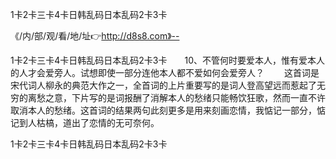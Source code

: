 1卡2卡三卡4卡日韩乱码日本乱码2卡3卡

《/内/部/观/看/地/址👉http://d8s8.com》--

1卡2卡三卡4卡日韩乱码日本乱码2卡3卡　　10、不管何时要爱本人，惟有爱本人的人才会爱旁人。试想即使一部分连他本人都不爱如何会爱旁人？
　　这首词是宋代词人柳永的典范大作之一，全首词的上片重要写的是词人登高望远而惹起了无穷的离愁之意，下片写的是词报酬了消解本人的愁绪只能畅饮狂歌，然而一直不许取消本人的愁绪。这首词的结果两句此刻更多是用来刻画恋情，我惦记一部分，惦记到人枯槁，道出了恋情的无可奈何。





1卡2卡三卡4卡日韩乱码日本乱码2卡3卡
